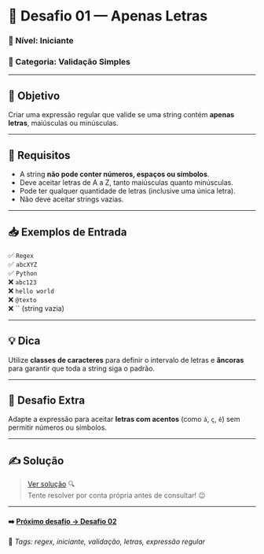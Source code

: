 # 🧩 Desafio 01 — Apenas Letras

### 📘 Nível: Iniciante  
### 🔹 Categoria: Validação Simples

---

## 🎯 Objetivo

Criar uma expressão regular que valide se uma string contém **apenas letras**, maiúsculas ou minúsculas.

---

## 📌 Requisitos

- A string **não pode conter números, espaços ou símbolos**.  
- Deve aceitar letras de A a Z, tanto maiúsculas quanto minúsculas.  
- Pode ter qualquer quantidade de letras (inclusive uma única letra).  
- Não deve aceitar strings vazias.

---

## 📥 Exemplos de Entrada

✅ `Regex`  
✅ `abcXYZ`  
✅ `Python`  
❌ `abc123`  
❌ `hello world`  
❌ `@texto`  
❌ `` (string vazia)

---

## 💡 Dica

Utilize **classes de caracteres** para definir o intervalo de letras e **âncoras** para garantir que toda a string siga o padrão.

---

## 🧠 Desafio Extra

Adapte a expressão para aceitar **letras com acentos** (como `á`, `ç`, `ê`) sem permitir números ou símbolos.

---

## ✍️ Solução

> [Ver solução](../respostas/resposta_01.md) 🔍  
> Tente resolver por conta própria antes de consultar! 😉

---

#### ➡️ [Próximo desafio → Desafio 02](./desafio_02.md)

🔖 _Tags: regex, iniciante, validação, letras, expressão regular_
